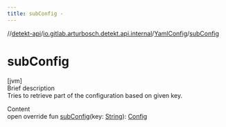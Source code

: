 ```yaml
---
title: subConfig -
---
```

//[detekt-api](../../index.md)/[io.gitlab.arturbosch.detekt.api.internal](../index.md)/[YamlConfig](index.md)/[subConfig](sub-config.md)



# subConfig  
[jvm]  
Brief description  
Tries to retrieve part of the configuration based on given key.  
  
  
Content  
open override fun [subConfig](sub-config.md)(key: [String](https://kotlinlang.org/api/latest/jvm/stdlib/kotlin/-string/index.html)): [Config](../../io.gitlab.arturbosch.detekt.api/-config/index.md)  



